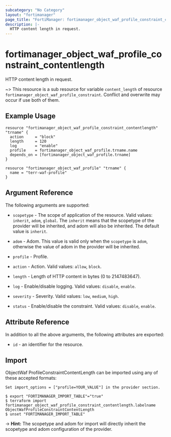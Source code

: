 ```yaml
---
subcategory: "No Category"
layout: "fortimanager"
page_title: "FortiManager: fortimanager_object_waf_profile_constraint_contentlength"
description: |-
  HTTP content length in request.
---
```


# fortimanager_object_waf_profile_constraint_contentlength
HTTP content length in request.

~> This resource is a sub resource for variable `content_length` of resource `fortimanager_object_waf_profile_constraint`. Conflict and overwrite may occur if use both of them.



## Example Usage

```hcl
resource "fortimanager_object_waf_profile_constraint_contentlength" "trname" {
  action     = "block"
  length     = 120
  log        = "enable"
  profile    = fortimanager_object_waf_profile.trname.name
  depends_on = [fortimanager_object_waf_profile.trname]
}

resource "fortimanager_object_waf_profile" "trname" {
  name = "terr-waf-profile"
}
```

## Argument Reference


The following arguments are supported:

* `scopetype` - The scope of application of the resource. Valid values: `inherit`, `adom`, `global`. The `inherit` means that the scopetype of the provider will be inherited, and adom will also be inherited. The default value is `inherit`.
* `adom` - Adom. This value is valid only when the `scopetype` is `adom`, otherwise the value of adom in the provider will be inherited.
* `profile` - Profile.

* `action` - Action. Valid values: `allow`, `block`.

* `length` - Length of HTTP content in bytes (0 to 2147483647).
* `log` - Enable/disable logging. Valid values: `disable`, `enable`.

* `severity` - Severity. Valid values: `low`, `medium`, `high`.

* `status` - Enable/disable the constraint. Valid values: `disable`, `enable`.



## Attribute Reference

In addition to all the above arguments, the following attributes are exported:
* `id` - an identifier for the resource.

## Import

ObjectWaf ProfileConstraintContentLength can be imported using any of these accepted formats:
```
Set import_options = ["profile=YOUR_VALUE"] in the provider section.

$ export "FORTIMANAGER_IMPORT_TABLE"="true"
$ terraform import fortimanager_object_waf_profile_constraint_contentlength.labelname ObjectWafProfileConstraintContentLength
$ unset "FORTIMANAGER_IMPORT_TABLE"
```
-> **Hint:** The scopetype and adom for import will directly inherit the scopetype and adom configuration of the provider.
